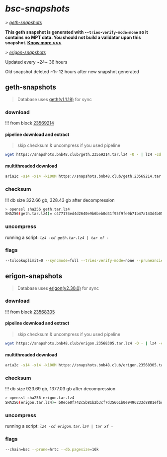 # *bsc-snapshots*


*\> [geth-snapshots](#geth-snapshots)*

**This geth snapshot is generated with `--tries-verify-mode=none` so it contains no MPT data. You should not build a validator upon this snapshot. [Know more >>>](https://github.com/bnb-chain/bsc/pull/926)**

*\> [erigon-snapshots](#erigon-snapshots)*

Updated every ~24~ 36 hours

Old snapshot deleted ~1~ 12 hours after new snapshot generated

## geth-snapshots


> Database uses [geth(v1.1.18)](https://github.com/bnb-chain/bsc/releases/tag/v1.1.18) for sync


### download

<!-- begin_geth -->

!!! from block [23569214](https://bscscan.com/block/23569214)

#### pipeline download and extract
> skip checksum & uncompress if you used pipeline
```bash
wget https://snapshots.bnb48.club/geth.23569214.tar.lz4 -O - | lz4 -cd | tar xf -
```

#### multithreaded download

```bash
aria2c -s14 -x14 -k100M https://snapshots.bnb48.club/geth.23569214.tar.lz4 -o geth.tar.lz4
```


### checksum

!!! db size 322.66 gb, 328.43 gb after decompression
```bash
> openssl sha256 geth.tar.lz4
SHA256(geth.tar.lz4)= c477174ed4d2640e9b6beb0d41f95f9fe0b71b47a143d4b057ab97deadbdfd8a
```

<!-- end_geth -->

### uncompress


running a script: _`lz4 -cd geth.tar.lz4 | tar xf -`_


### flags


```bash
--txlookuplimit=0 --syncmode=full --tries-verify-mode=none --pruneancient=true --diffblock=5000
```


## erigon-snapshots


> Database uses [erigon(v2.30.0)](https://github.com/ledgerwatch/erigon/releases/tag/v2.30.0) for sync


### download

<!-- begin_erigon -->

!!! from block [23568305](https://bscscan.com/block/23568305)

#### pipeline download and extract
> skip checksum & uncompress if you used pipeline
```bash
wget https://snapshots.bnb48.club/erigon.23568305.tar.lz4 -O - | lz4 -cd | tar xf -
```

#### multithreaded download

```bash
aria2c -s14 -x14 -k100M https://snapshots.bnb48.club/erigon.23568305.tar.lz4 -o erigon.tar.lz4
```


### checksum

!!! db size 923.69 gb, 1377.03 gb after decompression
```bash
> openssl sha256 erigon.tar.lz4
SHA256(erigon.tar.lz4)= b0ece0f742c5b81b2b3cf7d35661b0e9496233d8881efbdf3a497d1f708948d6
```

<!-- end_erigon -->


### uncompress


running a script: _`lz4 -cd erigon.tar.lz4 | tar xf -`_


### flags


```bash
--chain=bsc --prune=hrtc --db.pagesize=16k
```
